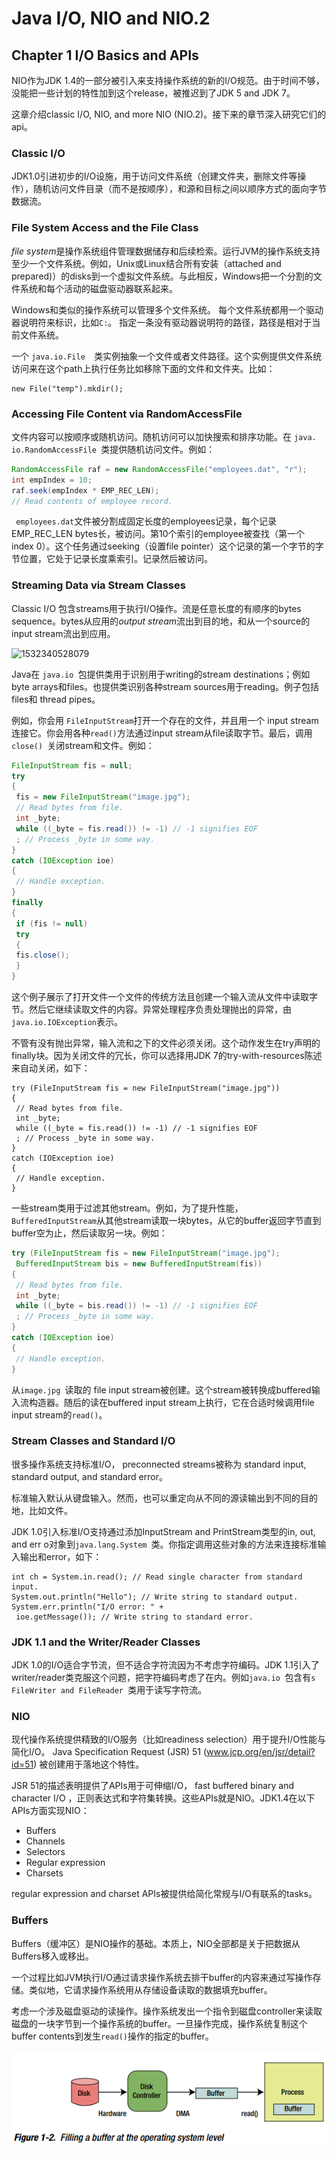# Java I/O, NIO and NIO.2

## Chapter 1 I/O Basics and APIs

NIO作为JDK 1.4的一部分被引入来支持操作系统的新的I/O规范。由于时间不够，没能把一些计划的特性加到这个release，被推迟到了JDK 5 and JDK 7。

这章介绍classic I/O, NIO, and more NIO (NIO.2)。接下来的章节深入研究它们的api。

### Classic I/O

JDK1.0引进初步的I/O设施，用于访问文件系统（创建文件夹，删除文件等操作），随机访问文件目录（而不是按顺序），和源和目标之间以顺序方式的面向字节数据流。

### File System Access and the File Class

*file system*是操作系统组件管理数据储存和后续检索。运行JVM的操作系统支持至少一个文件系统。例如，Unix或Linux结合所有安装（attached and prepared)）的disks到一个虚拟文件系统。与此相反，Windows把一个分割的文件系统和每个活动的磁盘驱动器联系起来。

Windows和类似的操作系统可以管理多个文件系统。 每个文件系统都用一个驱动器说明符来标识，比如`C:`。 指定一条没有驱动器说明符的路径，路径是相对于当前文件系统。

一个 `java.io.File  `类实例抽象一个文件或者文件路径。这个实例提供文件系统访问来在这个path上执行任务比如移除下面的文件和文件夹。比如：

```
new File("temp").mkdir();
```

### Accessing File Content via RandomAccessFile 

文件内容可以按顺序或随机访问。随机访问可以加快搜索和排序功能。在 `java. io.RandomAccessFile `类提供随机访问文件。例如：

```java
RandomAccessFile raf = new RandomAccessFile("employees.dat", "r");
int empIndex = 10;
raf.seek(empIndex * EMP_REC_LEN);
// Read contents of employee record.

```

` employees.dat`文件被分割成固定长度的employees记录，每个记录 EMP_REC_LEN bytes长，被访问。第10个索引的employee被查找（第一个index 0）。这个任务通过seeking（设置file pointer）这个记录的第一个字节的字节位置，它处于记录长度乘索引。记录然后被访问。

### Streaming Data via Stream Classes 

Classic I/O 包含streams用于执行I/O操作。流是任意长度的有顺序的bytes sequence。bytes从应用的*output stream*流出到目的地，和从一个source的input stream流出到应用。

![1532340528079](E:\studydyup\notes\src\pic\1532340528079.png)



Java在 `java.io `包提供类用于识别用于writing的stream destinations；例如byte arrays和files。也提供类识别各种stream sources用于reading。例子包括files和 thread pipes。

例如，你会用 `FileInputStream`打开一个存在的文件，并且用一个 input stream连接它。你会用各种` read() `方法通过input stream从file读取字节。最后，调用`close() `关闭stream和文件。例如：

```java
FileInputStream fis = null;
try
{
 fis = new FileInputStream("image.jpg");
 // Read bytes from file.
 int _byte;
 while ((_byte = fis.read()) != -1) // -1 signifies EOF
 ; // Process _byte in some way.
}
catch (IOException ioe)
{
 // Handle exception.
}
finally
{
 if (fis != null)
 try
 {
 fis.close();
 }
}

```

这个例子展示了打开文件一个文件的传统方法且创建一个输入流从文件中读取字节。然后它继续读取文件的内容。异常处理程序负责处理抛出的异常，由`java.io.IOException`表示。

不管有没有抛出异常，输入流和之下的文件必须关闭。这个动作发生在try声明的finally块。因为关闭文件的冗长，你可以选择用JDK 7的try-with-resources陈述来自动关闭，如下：

```
try (FileInputStream fis = new FileInputStream("image.jpg"))
{
 // Read bytes from file.
 int _byte;
 while ((_byte = fis.read()) != -1) // -1 signifies EOF
 ; // Process _byte in some way.
}
catch (IOException ioe)
{
 // Handle exception.
}

```

一些stream类用于过滤其他stream。例如，为了提升性能，` BufferedInputStream `从其他stream读取一块bytes，从它的buffer返回字节直到buffer空为止，然后读取另一块。例如：

```java
try (FileInputStream fis = new FileInputStream("image.jpg");
 BufferedInputStream bis = new BufferedInputStream(fis))
{
 // Read bytes from file.
 int _byte;
 while ((_byte = bis.read()) != -1) // -1 signifies EOF
 ; // Process _byte in some way.
}
catch (IOException ioe)
{
 // Handle exception.
}

```

从`image.jpg `读取的 file input stream被创建。这个stream被转换成buffered输入流构造器。随后的读在buffered input stream上执行，它在合适时候调用file input stream的`read()`。

### Stream Classes and Standard I/O 

很多操作系统支持标准I/O， preconnected streams被称为 standard input, standard output, and standard error。

标准输入默认从键盘输入。然而，也可以重定向从不同的源读输出到不同的目的地，比如文件。

JDK 1.0引入标准I/O支持通过添加InputStream and PrintStream类型的in, out, and err o对象到`java.lang.System `类。你指定调用这些对象的方法来连接标准输入输出和error，如下：

```
int ch = System.in.read(); // Read single character from standard input.
System.out.println("Hello"); // Write string to standard output.
System.err.println("I/O error: " +
 ioe.getMessage()); // Write string to standard error.
```

### JDK 1.1 and the Writer/Reader Classes 

JDK 1.0的I/O适合字节流，但不适合字符流因为不考虑字符编码。JDK 1.1引入了 writer/reader类克服这个问题，把字符编码考虑了在内。例如`java.io `包含有`s FileWriter and FileReader `类用于读写字符流。

### NIO 

现代操作系统提供精致的I/O服务（比如readiness selection）用于提升I/O性能与简化I/O。 Java Specification Request (JSR) 51  (www.jcp.org/en/jsr/detail?id=51) 被创建用于落地这个特性。

JSR 51的描述表明提供了APIs用于可伸缩I/O， fast buffered binary and character I/O ，正则表达式和字符集转换。这些APIs就是NIO。JDK1.4在以下APIs方面实现NIO：

- Buffers
- Channels
- Selectors
- Regular expression
- Charsets

regular expression and charset APIs被提供给简化常规与I/O有联系的tasks。

### Buffers 

Buffers（缓冲区）是NIO操作的基础。本质上，NIO全部都是关于把数据从Buffers移入或移出。

一个过程比如JVM执行I/O通过请求操作系统去排干buffer的内容来通过写操作存储。类似地，它请求操作系统用从存储设备读取的数据填充buffer。

考虑一个涉及磁盘驱动的读操作。操作系统发出一个指令到磁盘controller来读取磁盘的一块字节到一个操作系统的buffer。一旦操作完成，操作系统复制这个buffer contents到发生`read()`操作的指定的buffer。

![1532487035762](https://github.com/konekos/notes/blob/master/src/pic/1532487035762.png)